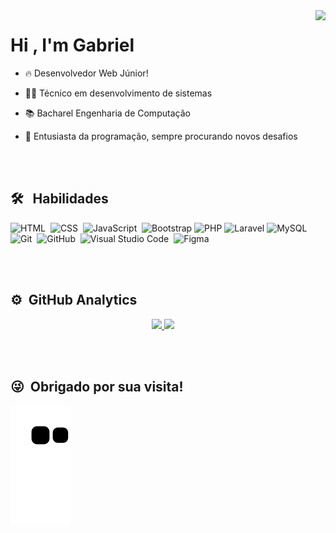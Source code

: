 
<img align="right"  height="550em" src="https://user-images.githubusercontent.com/85001629/236582252-12189a05-f4fe-45c6-8d3e-d2aeb8efd628.png"/>
<h1 align="left">Hi , I'm Gabriel</h1>

- 🔥 Desenvolvedor Web Júnior! 

- 👨‍🎓 Técnico em desenvolvimento de sistemas

- 📚 Bacharel Engenharia de Computação

- 💬 Entusiasta da programação, sempre procurando novos desafios

<br><br>

## 🛠 &nbsp; Habilidades

![HTML](https://img.shields.io/badge/-HTML-05122A?style=flat&logo=HTML5)&nbsp;
![CSS](https://img.shields.io/badge/-CSS-05122A?style=flat&logo=CSS3&logoColor=1572B6)&nbsp;
![JavaScript](https://img.shields.io/badge/-JavaScript-05122A?style=flat&logo=javascript)&nbsp;
![Bootstrap](https://img.shields.io/badge/-Bootstrap-05122A?style=flat&logo=bootstrap)
![PHP](https://img.shields.io/badge/-PHP-05122A?style=flat&logo=php&logoColor=white)
![Laravel](https://img.shields.io/badge/-Laravel-05122A?style=flat&logo=laravel&logoColor=white)
![MySQL](https://img.shields.io/badge/-MySQL-05122A?style=flat&logo=mysql&logoColor=white)
![Git](https://img.shields.io/badge/-Git-05122A?style=flat&logo=git)&nbsp;
![GitHub](https://img.shields.io/badge/-GitHub-05122A?style=flat&logo=github)&nbsp;
![Visual Studio Code](https://img.shields.io/badge/-Visual%20Studio%20Code-05122A?style=flat&logo=visual-studio-code&logoColor=007ACC)&nbsp;
![Figma](https://img.shields.io/badge/-Figma-05122A?style=flat&logo=figma&logoColor=white)

<br><br>

## ⚙️ &nbsp;GitHub Analytics

<p align="center">
<a href="https://github.com/Gabrielhyds">
  <img height="180em" src="https://github-readme-stats-eight-theta.vercel.app/api?username=Gabrielhyds&show_icons=true&theme=vision-friendly-dark&include_all_commits=true&count_private=true"/>
  <img height="180em" src="https://github-readme-stats-eight-theta.vercel.app/api/top-langs/?username=Gabrielhyds&layout=compact&langs_count=8&theme=vision-friendly-dark"/>
</a>
</p>

<br><br>

## 😜 &nbsp;Obrigado por sua visita!
	
![Snake animation](https://github.com/Gabrielhyds/Gabrielhyds/blob/output/github-contribution-grid-snake.svg)
 
